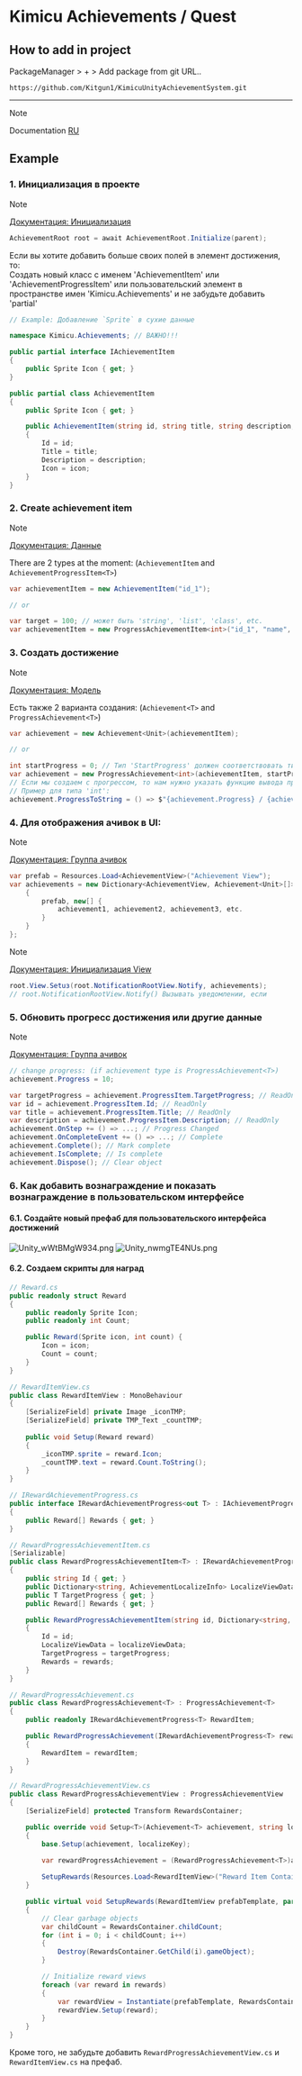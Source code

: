 # Kimicu Achievements / Quest

## How to add in project
PackageManager > + > Add package from git URL..
```
https://github.com/Kitgun1/KimicuUnityAchievementSystem.git
```

------------

> [!NOTE]  
> Documentation [RU](Docs%7E/Documentation-ru.md)

## Example
### 1. Инициализация в проекте
> [!NOTE]  
> [Документация: Инициализация](Docs%7E/Documentation-ru.md#Инициализация)
```csharp
AchievementRoot root = await AchievementRoot.Initialize(parent);
```

Если вы хотите добавить больше своих полей в элемент достижения, то: <br>
Создать новый класс с именем 'AchievementItem' или 'AchievementProgressItem<T>' или пользовательский элемент 
в пространстве имен 'Kimicu.Achievements' и не забудьте добавить 'partial'
```csharp
// Example: Добавление `Sprite` в сухие данные

namespace Kimicu.Achievements; // ВАЖНО!!!

public partial interface IAchievementItem
{
    public Sprite Icon { get; }
}

public partial class AchievementItem
{
    public Sprite Icon { get; }

    public AchievementItem(string id, string title, string description, Sprite icon)
    {
        Id = id;
        Title = title;
        Description = description;
        Icon = icon;
    }
}
```

### 2. Create achievement item
> [!NOTE]  
> [Документация: Данные](Docs%7E/Documentation-ru.md#Данные)

There are 2 types at the moment: (`AchievementItem` and `AchievementProgressItem<T>`)
```csharp
var achievementItem = new AchievementItem("id_1");

// or

var target = 100; // может быть 'string', 'list', 'class', etc.
var achievementItem = new ProgressAchievementItem<int>("id_1", "name", "description", target);
```


### 3. Создать достижение
> [!NOTE]  
> [Документация: Модель](Docs%7E/Documentation-ru.md#модель-для-работы-ачивок)

Есть также 2 варианта создания: (`Achievement<T>` and `ProgressAchievement<T>`)
```csharp
var achievement = new Achievement<Unit>(achievementItem);

// or

int startProgress = 0; // Тип 'StartProgress' должен соответствовать типу 'Achievementitem<T>'
var achievement = new ProgressAchievement<int>(achievementItem, startProgress, isComplete);
// Если мы создаем с прогрессом, то нам нужно указать функцию вывода прогресса в string тип
// Пример для типа 'int':
achievement.ProgressToString = () => $"{achievement.Progress} / {achievement.ProgressItem.TargetProgress}";
```

### 4. Для отображения ачивок в UI:

> [!NOTE]  
> [Документация: Группа ачивок](Docs%7E/Documentation-ru.md#группа-ачивок)

```csharp
var prefab = Resources.Load<AchievementView>("Achievement View");
var achievements = new Dictionary<AchievementView, Achievement<Unit>[]> {
    {
        prefab, new[] {
            achievement1, achievement2, achievement3, etc.
        }
    }
};
```

> [!NOTE]  
> [Документация: Инициализация View](Docs%7E/Documentation-ru.md#инициализация-view)

```csharp
root.View.Setuз(root.NotificationRootView.Notify, achievements);
// root.NotificationRootView.Notify() Вызывать уведомлении, если 
```

### 5. Обновить прогресс достижения или другие данные

> [!NOTE]  
> [Документация: Группа ачивок](Docs%7E/Documentation-ru.md#группа-ачивок)

```csharp
// change progress: (if achievement type is ProgressAchievement<T>)
achievement.Progress = 10;

var targetProgress = achievement.ProgressItem.TargetProgress; // ReadOnly
var id = achievement.ProgressItem.Id; // ReadOnly
var title = achievement.ProgressItem.Title; // ReadOnly
var description = achievement.ProgressItem.Description; // ReadOnly
achievement.OnStep += () => ...; // Progress Changed
achievement.OnCompleteEvent += () => ...; // Complete
achievement.Complete(); // Mark complete
achievement.IsComplete; // Is complete
achievement.Dispose(); // Clear object
```

### 6. Как добавить вознаграждение и показать вознаграждение в пользовательском интерфейсе
#### 6.1. Создайте новый префаб для пользовательского интерфейса достижений
![Unity_wWtBMgW934.png](img%7E/Unity_wWtBMgW934.png)
![Unity_nwmgTE4NUs.png](img%7E/Unity_nwmgTE4NUs.png)
#### 6.2. Создаем скрипты для наград
```csharp
// Reward.cs
public readonly struct Reward
{
	public readonly Sprite Icon;
	public readonly int Count;

	public Reward(Sprite icon, int count) {
		Icon = icon;
		Count = count;
	}
}
```
```csharp
// RewardItemView.cs
public class RewardItemView : MonoBehaviour
{
	[SerializeField] private Image _iconTMP;
	[SerializeField] private TMP_Text _countTMP;
	
	public void Setup(Reward reward)
	{
		_iconTMP.sprite = reward.Icon;
		_countTMP.text = reward.Count.ToString();
	}
}
```
```csharp
// IRewardAchievementProgress.cs
public interface IRewardAchievementProgress<out T> : IAchievementProgress<T>
{
    public Reward[] Rewards { get; }
}
```
```csharp
// RewardProgressAchievementItem.cs
[Serializable]
public class RewardProgressAchievementItem<T> : IRewardAchievementProgress<T>
{
    public string Id { get; }
    public Dictionary<string, AchievementLocalizeInfo> LocalizeViewData { get; }
    public T TargetProgress { get; }
    public Reward[] Rewards { get; }

    public RewardProgressAchievementItem(string id, Dictionary<string, AchievementLocalizeInfo> localizeViewData, T targetProgress, Reward[] rewards)
    {
        Id = id;
        LocalizeViewData = localizeViewData;
        TargetProgress = targetProgress;
        Rewards = rewards;
    }
}
```
```csharp
// RewardProgressAchievement.cs
public class RewardProgressAchievement<T> : ProgressAchievement<T>
{
    public readonly IRewardAchievementProgress<T> RewardItem;

    public RewardProgressAchievement(IRewardAchievementProgress<T> rewardItem, T startProgress = default, bool isComplete = false) : base(rewardItem, startProgress, isComplete)
    {
        RewardItem = rewardItem;
    }
}
```
```csharp
// RewardProgressAchievementView.cs
public class RewardProgressAchievementView : ProgressAchievementView
{
    [SerializeField] protected Transform RewardsContainer;

    public override void Setup<T>(Achievement<T> achievement, string localizeKey)
    {
        base.Setup(achievement, localizeKey);

        var rewardProgressAchievement = (RewardProgressAchievement<T>)achievement;
        
        SetupRewards(Resources.Load<RewardItemView>("Reward Item Container"), rewardProgressAchievement.RewardItem.Rewards);
    }

    public virtual void SetupRewards(RewardItemView prefabTemplate, params Reward[] rewards)
    {
        // Clear garbage objects
        var childCount = RewardsContainer.childCount;
        for (int i = 0; i < childCount; i++)
        {
            Destroy(RewardsContainer.GetChild(i).gameObject);
        }

        // Initialize reward views
        foreach (var reward in rewards)
        {
            var rewardView = Instantiate(prefabTemplate, RewardsContainer);
            rewardView.Setup(reward);
        }
    }
}
```
Кроме того, не забудьте добавить `RewardProgressAchievementView.cs` и` RewardItemView.cs` на префаб.
